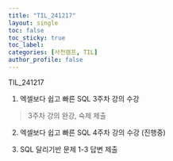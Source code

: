 ```yaml
---
title: "TIL_241217"
layout: single
toc: false
toc_sticky: true
toc_label: 
categories: [사전캠프, TIL]
author_profile: false
---
```


TIL_241217

1. 엑셀보다 쉽고 빠른 SQL 3주차 강의 수강
> 3주차 강의 완강, 숙제 제출

2. 엑셀보다 쉽고 빠른 SQL 4주차 강의 수강 (진행중)

3. SQL 달리기반 문제 1-3 답변 제출


